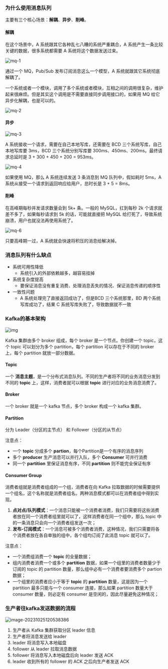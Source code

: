 ### 为什么使用消息队列

主要有三个核心场景：**解耦**、**异步**、**削峰**。

#### 解耦

在这个场景中，A 系统跟其它各种乱七八糟的系统严重耦合，A 系统产生一条比较关键的数据，很多系统都需要 A 系统将这个数据发送过来。

![mq-1](https://doocs.github.io/advanced-java/docs/high-concurrency/images/mq-1.png)

通过一个 MQ，Pub/Sub 发布订阅消息这么一个模型，A 系统就跟其它系统彻底解耦了。

一个系统或者一个模块，调用了多个系统或者模块，互相之间的调用很复杂，维护起来很麻烦。但是其实这个调用是不需要直接同步调用接口的，如果用 MQ 给它异步化解耦，也是可以的。

![mq-2](https://doocs.github.io/advanced-java/docs/high-concurrency/images/mq-2.png)

#### 异步

![mq-3](https://doocs.github.io/advanced-java/docs/high-concurrency/images/mq-3.png)

A 系统接收一个请求，需要在自己本地写库，还需要在 BCD 三个系统写库，自己本地写库要 3ms，BCD 三个系统分别写库要 300ms、450ms、200ms。最终请求总延时是 3 + 300 + 450 + 200 = 953ms。

![mq-4](https://doocs.github.io/advanced-java/docs/high-concurrency/images/mq-4.png)

如果使用 MQ，那么 A 系统连续发送 3 条消息到 MQ 队列中，假如耗时 5ms，A 系统从接受一个请求到返回响应给用户，总时长是 3 + 5 = 8ms。

#### 削峰

在高峰期每秒并发请求数量会到 5k+ 条。一般的 MySQL，扛到每秒 2k 个请求就差不多了，如果每秒请求到 5k 的话，可能就直接把 MySQL 给打死了，导致系统崩溃，用户也就没法再使用系统了。

![mq-6](https://doocs.github.io/advanced-java/docs/high-concurrency/images/mq-6.png)

只要高峰期一过，A 系统就会快速将积压的消息给解决掉。

### 消息队列有什么缺点

- 系统可用性降低
  - 系统引入的外部依赖越多，越容易挂掉
- 系统复杂度提高
  - 要保证消息没有重复消费、处理消息丢失的情况、保证消息传递的顺序性
- 一致性问题
  - A 系统处理完了直接返回成功了，但是BCD 三个系统那里，BD 两个系统写库成功了，结果 C 系统写库失败了，导致数据就不一致



### Kafka的基本架构

![img](http://img.godjiyi.cn/csdnblogkafka-arc.jpg)

Kafka 集群由多个 broker 组成，每个 broker 是一个节点。你创建一个 topic，这个 topic 可以划分为多个 partition，每个 partition 可以存在于不同的 broker 上，每个 partition 就放一部分数据。

#### Topic

一个 **消息主题**，是一个分布式消息队列。不同的生产者将不同的业务消息分发到不同的 **topic** 上，这样，消费者就可以根据 **topic** 进行对应的业务消息消费了。

#### Broker

一个 broker 就是一个 kafka 节点，多个 broker 构成一个 kafka 集群。

#### Partition

分为 Leader（分区的主节点） 和 Follower（分区的从节点）

注意点：

- 一个 **topic** 分成多个 **partion**，每个Partition是一个有序的消息序列
- 多个 **producer** 生产消息可以并行入队，多个 **Consumer** 可并行消费
- 同一个 **partition** 里保证消息有序，不同 **partition** 则不能完全保证有序

#### Consumer Group

消费者组就是消费者组成的一个组，消费者在向 Kafka 拉取数据的时候需要提供一个组名，这个名称就是消费者组名。两种消息模式都可以在消费者组中得到实现。

1. **点对点/队列模式**：一个消息只能被一个消费者消费，我们只需要将这些消费者放在同一个消费者组里就可以了，这样消费者在同一个组中，那么 topic 中的一条消息只会向一个消费者组发送一次；
2. **发布-订阅模式**：一个消息可被多个消费者消费，这种情况，我们只需要将各个消费者放在各自单独的组中，各个组均订阅了此消息 topic 就可以了。

注意点：

- 一个消费组消费一个 **topic** 的全量数据；
- 组内消费者消费一个或多个 **partition** 数据，如果一个组里的消费者数量少于订阅的 topic 的 partition 数量，那么组中必有一个消费者要消费多个 partion 数据；
- 一个组里的消费者应小于等于 **topic** 的 **partition** 数量，这是因为一个 partition 最多只能与一个 consumer 连接，那么如果 partition 数量大于 consumer 数量，则必定有 consumer 是空闲的，因此尽量避免这种情况；

### 生产者往kafka发送数据的流程

![image-20231025120538386](https://gitee.com/Transmigration_zhou/pic/raw/master/image-20231025120538386.png)

1. 生产者从 Kafka 集群获取分区 leader 信息
2. 生产者将消息发送给 leader
3. leader 将消息写入本地磁盘
4. follower 从 leader 拉取消息数据
5. follower 将消息写入本地磁盘后向 leader 发送 ACK
6. leader 收到所有的 follower 的 ACK 之后向生产者发送 ACK

